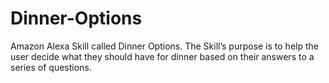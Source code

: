 # Dinner-Options
Amazon Alexa Skill called Dinner Options. The Skill’s purpose is to help the user decide what they should have for dinner based on their answers to a series of questions.
